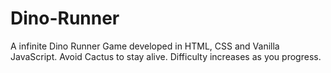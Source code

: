 # Dino-Runner
A infinite Dino Runner Game developed in HTML, CSS and Vanilla JavaScript. 
Avoid Cactus to stay alive.
Difficulty increases as you progress.
